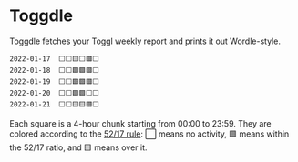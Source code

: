 # Toggdle

Toggdle fetches your Toggl weekly report and prints it out Wordle-style.

```
2022-01-17  ⬜⬜🟨⬜🟩⬜
2022-01-18  ⬜⬜🟩🟩🟩⬜
2022-01-19  ⬜⬜🟩🟩🟩⬜
2022-01-20  ⬜⬜🟩🟩⬜⬜
2022-01-21  ⬜⬜🟨🟨🟩⬜
```

Each square is a 4-hour chunk starting from 00:00 to 23:59. They are colored according to the [52/17 rule](https://en.wikipedia.org/wiki/52/17_rule): ⬜ means no activity, 🟩 means within the 52/17 ratio, and 🟨 means over it.